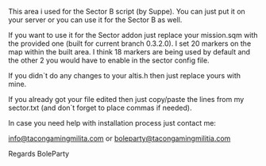 This area i used for the Sector B script (by Suppe). You can just put it on your server or you can use it for the Sector B as well.

If you want to use it for the Sector addon just replace your mission.sqm with the provided one (built for current branch 0.3.2.0). I set 20 markers on the map within the built area. I think 18 markers are being used by default and the other 2 you would have to enable in the sector config file.

If you didn`t do any changes to your altis.h then just replace yours with mine.


If you already got your file edited then just copy/paste the lines from my sector.txt (and don`t forget to place commas if needed).

In case you need help with installation process just contact me:

info@tacongamingmilita.com or boleparty@tacongamingmilitia.com

Regards
BoleParty
